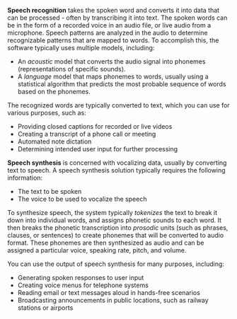 **Speech recognition** takes the spoken word and converts it into data that can be processed - often by transcribing it into text. The spoken words can be in the form of a recorded voice in an audio file, or live audio from a microphone.  Speech patterns are analyzed in the audio to determine recognizable patterns that are mapped to words. To accomplish this, the software typically uses multiple models, including:

- An *acoustic* model that converts the audio signal into phonemes (representations of specific sounds).
- A *language* model that maps phonemes to words, usually using a statistical algorithm that predicts the most probable sequence of words based on the phonemes.

The recognized words are typically converted to text, which you can use for various purposes, such as:
- Providing closed captions for recorded or live videos
- Creating a transcript of a phone call or meeting
- Automated note dictation
- Determining intended user input for further processing

**Speech synthesis** is concerned with vocalizing data, usually by converting text to speech. A speech synthesis solution typically requires the following information:

- The text to be spoken
- The voice to be used to vocalize the speech

To synthesize speech, the system typically *tokenizes* the text to break it down into individual words, and assigns phonetic sounds to each word. It then breaks the phonetic transcription into *prosodic* units (such as phrases, clauses, or sentences) to create phonemes that will be converted to audio format. These phonemes are then synthesized as audio and can be assigned a particular voice, speaking rate, pitch, and volume.

You can use the output of speech synthesis for many purposes, including:
- Generating spoken responses to user input
- Creating voice menus for telephone systems
- Reading email or text messages aloud in hands-free scenarios
- Broadcasting announcements in public locations, such as railway stations or airports